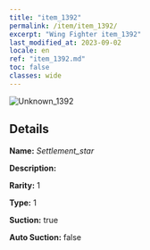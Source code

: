 ```yaml
---
title: "item_1392"
permalink: /item/item_1392/
excerpt: "Wing Fighter item_1392"
last_modified_at: 2023-09-02
locale: en
ref: "item_1392.md"
toc: false
classes: wide
---
```



 ![Unknown_1392](/images/item/Settlement_star_p.png)



## Details

 **Name:** *Settlement_star* 

 **Description:** 

 **Rarity:** 1 

 **Type:** 1 

 **Suction:** true 

 **Auto Suction:** false 


